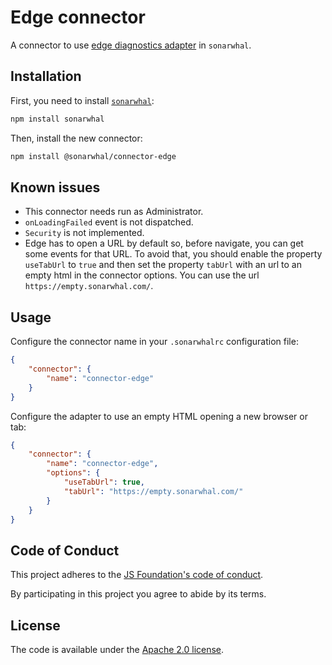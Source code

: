 # Edge connector

A connector to use [edge diagnostics adapter](https://github.com/Microsoft/edge-diagnostics-adapter)
in `sonarwhal`.

## Installation

First, you need to install [`sonarwhal`](https://sonarwhal.com/):

```bash
npm install sonarwhal
```

Then, install the new connector:

```bash
npm install @sonarwhal/connector-edge
```

## Known issues

* This connector needs run as Administrator.
* `onLoadingFailed` event is not dispatched.
* `Security` is not implemented.
* Edge has to open a URL by default so, before navigate,
  you can get some events for that URL. To avoid that,
  you should enable the property `useTabUrl` to `true`
  and then set the property `tabUrl` with an url to an empty
  html in the connector options. You can use the url
  `https://empty.sonarwhal.com/`.

## Usage

Configure the connector name in your `.sonarwhalrc` configuration file:

```json
{
    "connector": {
        "name": "connector-edge"
    }
}
```

Configure the adapter to use an empty HTML opening a new
browser or tab:

```json
{
    "connector": {
        "name": "connector-edge",
        "options": {
            "useTabUrl": true,
            "tabUrl": "https://empty.sonarwhal.com/"
        }
    }
}
```

## Code of Conduct

This project adheres to the [JS Foundation's code of
conduct](https://js.foundation/community/code-of-conduct).

By participating in this project you agree to abide by its terms.

## License

The code is available under the [Apache 2.0 license](LICENSE.txt).
